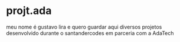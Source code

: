 # projt.ada
meu nome é gustavo lira e quero guardar aqui diversos projetos desenvolvido durante o santandercodes em parceria com a AdaTech
